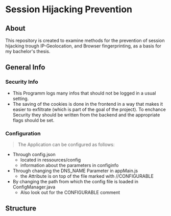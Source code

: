 # Session Hijacking Prevention

## About
This repository is created to examine methods for the prevention of session hijacking trough IP-Geolocation, and Browser fingerprinting, as a basis for my bachelor's thesis.

## General Info
### Security Info
+ This Programm logs many infos that should not be logged in a usual setting.
+ The saving of the cookies is done in the frontend in a way that makes it easier to exfiltrate (which is part of the goal of the project). To enchance Security they should be written from the backend and the appropriate flags should be set.
### Configuration
>The Application can be configured as follows:
+ Through config.json
  + located in ressources/config
  + information about the parameters in configinfo
+ Through changing the DNS_NAME Parameter in appMain.js
  + the Attribute is on top of the file marked with //CONFIGURABLE
+ By changing the path from which the config file is loaded in ConfigManager.java
  + Also look out for the CONFIGURABLE comment

## Structure
